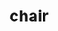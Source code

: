 ---
layout: objects
title: chair
emoji: chair
permalink: 🪑.html
image: assets/img/3moji/chair.png
---